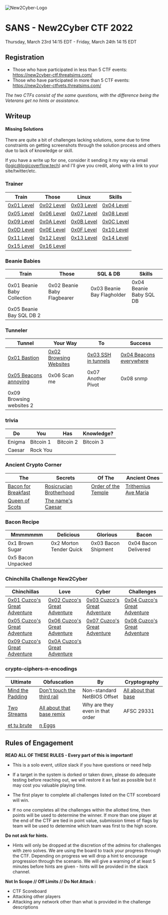 ![New2Cyber-Logo](https://github.com/logicoverflow/sans-new2cyber-ctf/blob/main/logo.png)
# SANS - New2Cyber CTF 2022
Thursday, March 23rd 14:15 EDT - Friday, March 24th 14:15 EDT

## Registration
* Those who have participated in less than 5 CTF events: https://new2cyber-ctf.threatsims.com/
* Those who have participated in more than 5 CTF events: https://new2cyber-ctfvets.threatsims.com/

_The two CTFs consist of the same questions, with the difference being the Veterans get no hints or assistance._

## Writeup

#### Missing Solutions

There are quite a bit of challenges lacking solutions, some due to time constraints on getting screenshots through the solution process and others due to lack of knowledge or skill.

If you have a write up for one, consider it sending it my way  via email (logic@logicoverflow.tech) and I'll give you credit, along with a link to your site/twitter/etc. 

### Trainer
| Train | Those | Linux | Skills |
|------------|------------|------------|------------|
| [0x01 Level](https://github.com/logicoverflow/sans-new2cyber-ctf/tree/main/trainer/0x01%20Level) | [0x02 Level](https://github.com/logicoverflow/sans-new2cyber-ctf/blob/main/trainer/0x02%20Level/) | [0x03 Level](https://github.com/logicoverflow/sans-new2cyber-ctf/blob/main/trainer/0x03%20Level) | [0x04 Level](https://github.com/logicoverflow/sans-new2cyber-ctf/blob/main/trainer/0x04%20Level) |
| [0x05 Level](https://github.com/logicoverflow/sans-new2cyber-ctf/blob/main/trainer/0x05%20Level) | [0x06 Level](https://github.com/logicoverflow/sans-new2cyber-ctf/blob/main/trainer/0x06%20Level) | [0x07 Level](https://github.com/logicoverflow/sans-new2cyber-ctf/blob/main/trainer/0x07%20Level) | [0x08 Level](https://github.com/logicoverflow/sans-new2cyber-ctf/blob/main/trainer/0x08%20Level) |
| [0x09 Level](https://github.com/logicoverflow/sans-new2cyber-ctf/blob/main/trainer/0x09%20Level) | [0x0A Level](https://github.com/logicoverflow/sans-new2cyber-ctf/blob/main/trainer/0x0A%20Level) | [0x0B Level](https://github.com/logicoverflow/sans-new2cyber-ctf/blob/main/trainer/0x0B%20Level) | [0x0C Level](https://github.com/logicoverflow/sans-new2cyber-ctf/blob/main/trainer/0x0C%20Level) |
| [0x0D Level](https://github.com/logicoverflow/sans-new2cyber-ctf/blob/main/trainer/0x0D%20Level) | [0x0E Level](https://github.com/logicoverflow/sans-new2cyber-ctf/blob/main/trainer/0x0E%20Level) | [0x0F Level](https://github.com/logicoverflow/sans-new2cyber-ctf/blob/main/trainer/0x0F%20Level) | [0x10 Level](https://github.com/logicoverflow/sans-new2cyber-ctf/blob/main/trainer/0x10%20Level) |
| [0x11 Level](https://github.com/logicoverflow/sans-new2cyber-ctf/blob/main/trainer/0x11%20Level) | [0x12 Level](https://github.com/logicoverflow/sans-new2cyber-ctf/blob/main/trainer/0x12%20Level) | [0x13 Level](https://github.com/logicoverflow/sans-new2cyber-ctf/blob/main/trainer/0x13%20Level) | [0x14 Level](https://github.com/logicoverflow/sans-new2cyber-ctf/blob/main/trainer/0x14%20Level) |
| [0x15 Level](https://github.com/logicoverflow/sans-new2cyber-ctf/blob/main/trainer/0x15%20Level) | [0x16 Level](https://github.com/logicoverflow/sans-new2cyber-ctf/blob/main/trainer/0x16%20Level) ||

### Beanie Babies
| Train | Those | SQL & DB | Skills |
|------------|------------|------------|------------|
| 0x01 Beanie Baby Collection | 0x02 Beanie Baby Flagbearer | 0x03 Beanie Bay Flagholder | 0x04 Beanie Baby SQL DB |
| 0x05 Beanie Bay SQL DB 2 ||

### Tunneler
| Tunnel | Your Way | To | Success |
|------------|------------|------------|------------|
| [0x01 Bastion](https://github.com/logicoverflow/sans-new2cyber-ctf/tree/main/tunneler/0x01) | [0x02 Browsing Websites](https://github.com/logicoverflow/sans-new2cyber-ctf/tree/main/tunneler/0x02) | [0x03 SSH in tunnels](https://github.com/logicoverflow/sans-new2cyber-ctf/tree/main/tunneler/0x03) | [0x04 Beacons everywhere](https://github.com/logicoverflow/sans-new2cyber-ctf/tree/main/tunneler/0x04) |
| [0x05 Beacons annoying](https://github.com/logicoverflow/sans-new2cyber-ctf/tree/main/tunneler/0x05) | 0x06 Scan me | 0x07 Another Pivot | 0x08 snmp |
| 0x09 Browsing websites 2 ||

### trivia
| Do | You | Has | Knowledge? |
|------------|------------|------------|------------|
| Enigma | Bitcoin 1 | Bitcoin 2 | Bitcoin 3 |
| Caesar | Rock You ||

### Ancient Crypto Corner
| The | Secrets | Of The | Ancient Ones |
|------------|------------|------------|------------|
| [Bacon for Breakfast](https://github.com/logicoverflow/sans-new2cyber-ctf/tree/main/ancient-crypto-corner/bacon) | [Rosicrucian Brotherhood](https://github.com/logicoverflow/sans-new2cyber-ctf/tree/main/ancient-crypto-corner/rosicrucian) | [Order of the Temple](https://github.com/logicoverflow/sans-new2cyber-ctf/tree/main/ancient-crypto-corner/order) | [Trithemius Ave Maria](https://github.com/logicoverflow/sans-new2cyber-ctf/tree/main/ancient-crypto-corner/trithemius) |
| [Queen of Scots](https://github.com/logicoverflow/sans-new2cyber-ctf/tree/main/ancient-crypto-corner/queen) | [The name's Caesar](https://github.com/logicoverflow/sans-new2cyber-ctf/tree/main/ancient-crypto-corner/caesar) ||

### Bacon Recipe
| Mmmmmmm | Delicious | Glorious | Bacon |
|------------|------------|------------|------------|
| 0x1 Brown Sugar | 0x2 Morton Tender Quick | 0x03 Bacon Shipment | 0x04 Bacon Delivered |
| 0x5 Bacon Unpacked ||

### Chinchilla Challenge New2Cyber
| Chinchillas | Love | Cyber | Challenges |
|------------|------------|------------|------------|
| [0x01 Cuzco's Great Adventure](https://github.com/logicoverflow/sans-new2cyber-ctf/blob/main/chinchilla/0x01/) | [0x02 Cuzco's Great Adventure](https://github.com/logicoverflow/sans-new2cyber-ctf/blob/main/chinchilla/0x02/) | [0x03 Cuzco's Great Adventure](https://github.com/logicoverflow/sans-new2cyber-ctf/tree/main/chinchilla/0x03/) | [0x04 Cuzco's Great Adventure](https://github.com/logicoverflow/sans-new2cyber-ctf/blob/main/chinchilla/0x04/README.md) |
| [0x05 Cuzco's Great Adventure](https://github.com/logicoverflow/sans-new2cyber-ctf/blob/main/chinchilla/0x05/README.md) | [0x06 Cuzco's Great Adventure](https://github.com/logicoverflow/sans-new2cyber-ctf/blob/main/chinchilla/0x06/README.md) | [0x07 Cuzco's Great Adventure](https://github.com/logicoverflow/sans-new2cyber-ctf/blob/main/chinchilla/0x07/README.md) | [0x08 Cuzco's Great Adventure](https://github.com/logicoverflow/sans-new2cyber-ctf/blob/main/chinchilla/0x08/README.md) |
| [0x09 Cuzco's Great Adventure](https://github.com/logicoverflow/sans-new2cyber-ctf/blob/main/chinchilla/0x09/README.md) | [0x0A Cuzco's Great Adventure](https://github.com/logicoverflow/sans-new2cyber-ctf/blob/main/chinchilla/0x0A/README.md) ||

### crypto-ciphers-n-encodings
| Ultimate | Obfuscation | By | Cryptography |
|------------|------------|------------|------------|
| [Mind the Padding](https://github.com/logicoverflow/sans-new2cyber-ctf/tree/main/crypto-ciphers-n-encodings/pad) | [Don't touch the third rail](https://github.com/logicoverflow/sans-new2cyber-ctf/tree/main/crypto-ciphers-n-encodings/rail) | Non-standard NetBIOS Offset | [All about that base](https://github.com/logicoverflow/sans-new2cyber-ctf/tree/main/crypto-ciphers-n-encodings/base) |
| [Two Streams](https://github.com/logicoverflow/sans-new2cyber-ctf/tree/main/crypto-ciphers-n-encodings/streams) | [All about that base remix](https://github.com/logicoverflow/sans-new2cyber-ctf/tree/main/crypto-ciphers-n-encodings/base-remix) | Why are they even in that order | AFSC 29331 |
| [et tu brute](https://github.com/logicoverflow/sans-new2cyber-ctf/tree/main/crypto-ciphers-n-encodings/brute) | [n Eggs](https://github.com/logicoverflow/sans-new2cyber-ctf/tree/main/crypto-ciphers-n-encodings/eggs) ||

## Rules of Engagement
**READ ALL OF THESE RULES - Every part of this is important!**

* This is a solo event, utilize slack if you have questions or need help

* If a target in the system is dorked or taken down, please do adequate testing before reaching out, we will restore it as fast as possible but it may cost you valuable playing time.

* The first player to complete all challenges listed on the CTF scoreboard will win.

* If no one completes all the challenges within the allotted time, then points will be used to determine the winner. If more than one player at the end of the CTF are tied in point value, submission times of flags by team will be used to determine which team was first to the high score.

**Do not ask for hints.**

* Hints will only be dropped at the discretion of the admins for challenges with zero solves. We are using the board to track your progress through the CTF. Depending on progress we will drop a hint to encourage progression through the scenario. We will give a warning of at least 5 minutes before hints are given - hints will be provided in the slack channel.

**Not In Scope // Off Limits // Do Not Attack :**

* CTF Scoreboard
* Attacking other players
* Attacking any network other than what is provided in the challenge descriptions

